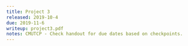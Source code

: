 ```yaml
---
title: Project 3
released: 2019-10-4
due: 2019-11-6
writeup: project3.pdf
notes: CMUTCP - Check handout for due dates based on checkpoints.
---
```

